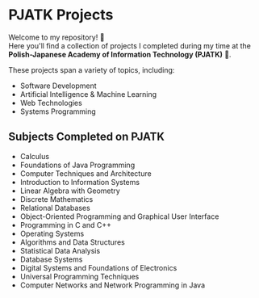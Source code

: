 # PJATK Projects

Welcome to my repository! 📁  
Here you'll find a collection of projects I completed during my time at the **Polish-Japanese Academy of Information Technology (PJATK)** 🏫.

These projects span a variety of topics, including:

- Software Development  
- Artificial Intelligence & Machine Learning    
- Web Technologies  
- Systems Programming

## Subjects Completed on PJATK

- Calculus  
- Foundations of Java Programming  
- Computer Techniques and Architecture  
- Introduction to Information Systems  
- Linear Algebra with Geometry  
- Discrete Mathematics  
- Relational Databases  
- Object-Oriented Programming and Graphical User Interface  
- Programming in C and C++  
- Operating Systems  
- Algorithms and Data Structures  
- Statistical Data Analysis  
- Database Systems  
- Digital Systems and Foundations of Electronics  
- Universal Programming Techniques  
- Computer Networks and Network Programming in Java  


